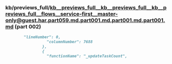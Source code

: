 ### kb/previews_full/kb__previews_full__kb__previews_full__kb__previews_full__flows__service-first__master-only@guest.har.part059.md.part001.md.part001.md.part001.md (part 002)

```md
        "lineNumber": 0,
                  "columnNumber": 7688
                },
                {
                  "functionName": "_updateTaskCount",
```

```
